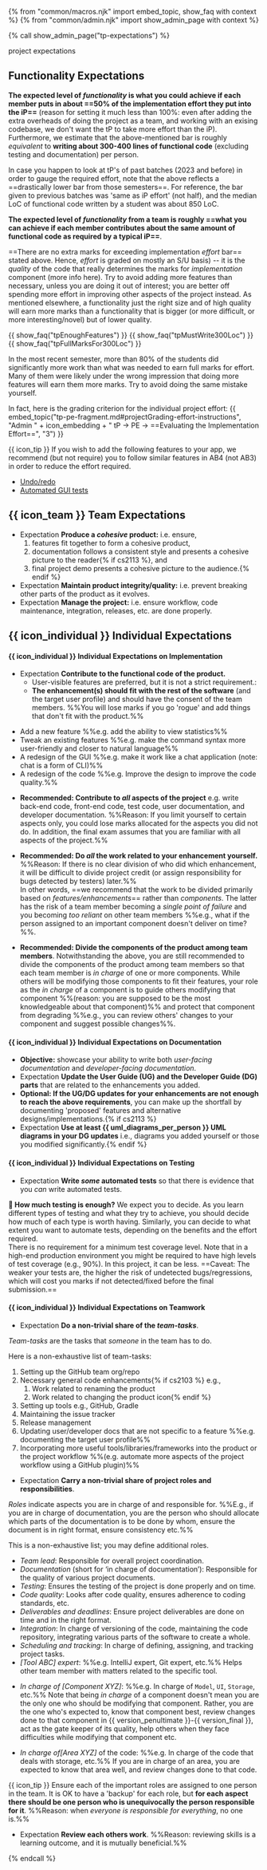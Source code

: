 {% from "common/macros.njk" import embed_topic, show_faq with context %}
{% from "common/admin.njk" import show_admin_page with context %}

{% call show_admin_page("tp-expectations") %}
<div id="main">

<span class="keyword d-none">project expectations</span>

<!-- ==================================================================================================== -->
<div id="functionalityExpectations">

<h2 class="text-white bg-danger p-1">Functionality Expectations</h2>

<div tags="m--cs2103" id="functionality-expectations">

**The expected level of _functionality_ is what you could achieve if each member puts in about ==50% of the implementation effort they put into the iP==** (reason for setting it much less than 100%: even after adding the extra overheads of doing the project as a team, and working with an exising codebase, we don't want the tP to take more effort than the iP).<br>
Furthermore, we estimate that the above-mentioned bar is roughly _equivalent_ to **writing about 300-400 lines of functional code** (excluding testing and documentation) per person.

<box type="important" seamless>

  In case you happen to look at tP's of past batches (2023 and before) in order to gauge the required effort, note that the above reflects a ==drastically lower bar from those semesters==. For reference, the bar given to previous batches was 'same as iP effort' (not half), and the median LoC of functional code written by a student was about 850 LoC.
</box>
</div>
<div tags="m--cs2113">

**The expected level of _functionality_ from a team is roughly ==what you can achieve if each member contributes about the same amount of functional code as required by a <tooltip content="i.e., if all requirements were met at the _minimal_ level specified">typical iP</tooltip>==**.
</div>

==There are no extra marks for exceeding implementation _effort_ bar== stated above. Hence, _effort_ is graded on mostly an S/U basis) -- it is the _quality_ of the code that really determines the marks for _implementation_ component (more info <trigger trigger="click" for="modal:tPexpectations-implementationGrading">here</trigger>).  Try to avoid adding more features than necessary, unless you are doing it out of interest; you are better off spending more effort in improving other aspects of the project instead. As mentioned elsewhere, a functionality just the right size and of high quality will earn more marks than a functionality that is bigger (or more difficult, or more interesting/novel) but of lower quality.

<div tags="m--cs2103">

{{ show_faq("tpEnoughFeatures") }}
{{ show_faq("tpMustWrite300Loc") }}
{{ show_faq("tpFullMarksFor300Loc") }}
<p/>
</div>

<modal large header="tP: Grading [extract] → " id="modal:tPexpectations-implementationGrading">
  <include src="tp-grading.md#grading-implementation"/>
</modal>

<box type="important" tags="m--cs2113" seamless>

In the most recent semester, more than 80% of the students did significantly more work than what was needed to earn full marks for effort. Many of them were likely under the wrong impression that doing more features will earn them more marks. Try to avoid doing the same mistake yourself.

In fact, here is the grading criterion for the individual project effort:
{{ embed_topic("tp-pe-fragment.md#projectGrading-effort-instructions", "Admin " + icon_embedding + " tP → PE → ==Evaluating the  Implementation Effort==", "3") }}
</box>

<box tags="m--cs2103">

{{ icon_tip }} If you wish to add the following features to your app, we recommend (but not require) you to follow similar features in AB4 (not AB3) in order to reduce the effort required.
  * [Undo/redo](https://se-education.org/addressbook-level4/DeveloperGuide.html#undo-redo-feature)
  * [Automated GUI tests](https://se-education.org/addressbook-level4/Testing.html#types-of-tests)
</box>

</div>
<!-- ==================================================================================================== -->
<div id="teamExpectations">

<h2 class="text-white bg-success p-1">{{ icon_team }} Team Expectations</h2>

* <span class="badge bg-success">Expectation</span> <span class="text-success">**Produce a _cohesive_ product:**</span> i.e. ensure,
  1. features fit together to form a cohesive product,
  1. documentation follows a consistent style and presents a cohesive picture to the reader{% if cs2113 %}, and
  1. final project demo presents a cohesive picture to the audience.{% endif %}
* <span class="badge bg-success">Expectation</span> <span class="text-success">**Maintain product integrity/quality:**</span> i.e. prevent breaking other parts of the product as it evolves. <span tags="m--cs2103 m--cs2113">
* <span class="badge bg-success">Expectation</span> <span class="text-success">**Manage the project:**</span> i.e. ensure workflow, code maintenance, integration, releases, etc. are done properly.
</span>

</div>
<!-- ==================================================================================================== -->
<div id="individualExpectations">

<h2 class="text-white bg-info p-1">{{ icon_individual }} Individual Expectations</h2>

#### <span class="badge bg-info">{{ icon_individual }} Individual</span> <span class="text-info">Expectations on Implementation</span>

* <span class="badge bg-info">Expectation</span> <span class="text-info">**Contribute to the functional code of the product.**</span>
  * User-visible features are preferred, but it is not a strict requirement.:
  * **The enhancement(s) should fit with the rest of the software** (and the target user profile) and should have the consent of the team members. %%You will lose marks if you go 'rogue' and add things that don't fit with the product.%%

<div tags="m--cs2103" class="indented-level2">

<panel type="seamless" header="Some example enhancements" >

  * Add a new feature %%e.g. add the ability to view statistics%%
  * Tweak an existing features %%e.g. make the command syntax more user-friendly and closer to natural language%%
  * A redesign of the GUI %%e.g. make it work like a chat application (note: chat is a form of CLI)%%
  * A redesign of the code %%e.g. Improve the design to improve the code quality.%%

</panel><p/>
</div>

* **Recommended: Contribute to _all_ aspects of the project** e.g. write back-end code, front-end code, test code, user documentation, and developer documentation. %%Reason: If you limit yourself to certain aspects only, you could lose marks allocated for the aspects you did not do. In addition, the final exam assumes that you are familiar with all aspects of the project.%%

* **Recommended: Do _all_ the work related to your enhancement yourself.** %%Reason: If there is no clear division of who did which enhancement, it will be difficult to divide project credit (or assign responsibility for bugs detected by testers) later.%%<br>
  In other words, ==we recommend that the work to be divided primarily based on _features/enhancements_== rather than _components_. The latter has the risk of a team member becoming a _single point of failure_ and you becoming _too reliant_ on other team members %%e.g., what if the person assigned to an important component doesn't deliver on time?%%.

<div tags="m--cs2103">

* **Recommended: Divide the components of the product among team members**. Notwithstanding the above, you are still recommended to divide the components of the product among team members so that each team member is _in charge_ of one or more components. While others will be modifying those components to fit their features, your role as the _in charge_ of a component is to guide others modifying that component %%(reason: you are supposed to be the most knowledgeable about that component)%% and protect that component from degrading %%e.g., you can review others' changes to your component and suggest possible changes%%.
</div>


#### <span class="badge bg-info">{{ icon_individual }} Individual</span> <span class="text-info">Expectations on Documentation</span>

* **Objective:** showcase your ability to write both _user-facing documentation_ and _developer-facing documentation_.
* <span class="badge bg-info">Expectation</span> <span class="text-info">**Update the User Guide (UG) and the Developer Guide (DG) parts**</span> that are related to the enhancements you added.
* **Optional: If the UG/DG updates for your enhancements are not enough to reach the above requirements**, you can make up the shortfall by documenting 'proposed' features and alternative designs/implementations.{% if cs2113 %}
* <span class="badge bg-info">Expectation</span> <span class="text-info">**Use at least {{ uml_diagrams_per_person }} UML diagrams in your DG updates**</span> i.e., diagrams you added yourself or those you modified significantly.{% endif %}

#### <span class="badge bg-info">{{ icon_individual }} Individual</span> <span class="text-info">Expectations on Testing</span>

<div id="testing-expectations">

* <span class="badge bg-info">Expectation</span> <span class="text-info">**Write _some_ automated tests**</span> so that there is evidence that you _can_ write automated tests.

<div class="indented-level2">

<box>

**:thinking: How much testing is enough?** We expect you to decide. As you learn different types of testing and what they try to achieve, you should decide how much of each type is worth having. Similarly, you can decide to what extent you want to automate tests, depending on the benefits and the effort required.<br>
There is no requirement for a minimum test coverage level. Note that in a high-end production environment you might be required to have high levels of test coverage (e.g., 90%). In this project, it can be less. ==Caveat: The weaker your tests are, the higher the risk of undetected bugs/regressions, which will cost you marks if not detected/fixed before the final submission.==
</box>
</div>

</div>

#### <span class="badge bg-info">{{ icon_individual }} Individual</span> <span class="text-info">Expectations on Teamwork</span>

* <span class="badge bg-info">Expectation</span> <span class="text-info">**Do a non-trivial share of the _team-tasks_**.</span>

<div id="team-tasks" class="indented-level2">

<box>

_Team-tasks_ are the tasks that _someone_ in the team has to do.

<panel type="seamless" header="{{ icon_example }} Examples of team-tasks">

<span id="example-team-tasks">

Here is a non-exhaustive list of team-tasks:

1. Setting up the GitHub team org/repo
1. Necessary general code enhancements{% if cs2103 %} e.g.,
   1. Work related to renaming the product
   1. Work related to changing the product icon{% endif %}
1. Setting up tools e.g., GitHub, Gradle
1. Maintaining the issue tracker
1. Release management
1. Updating user/developer docs that are not specific to a feature %%e.g. documenting the target user profile%%
1. Incorporating more useful tools/libraries/frameworks into the product or the project workflow %%(e.g. automate more aspects of the project workflow using a GitHub plugin)%%

</span>
</panel><p/>
</box>
</div>

* <span class="badge bg-info">Expectation</span> <span class="text-info">**Carry a non-trivial share of project roles and responsibilities**.</span>

<div class="indented-level2">

<box>
<span id="roles">

_Roles_ indicate aspects you are in charge of and responsible for. %%E.g., if you are in charge of documentation, you are the person who should allocate which parts of the documentation is to be done by whom, ensure the document is in right format, ensure consistency etc.%%

<panel type="seamless" header="{{ icon_example }} Example roles and responsibilities">

This is a non-exhaustive list; you may define additional roles.

* _Team lead_: Responsible for overall project coordination.
* _Documentation_ (short for ‘in charge of documentation’): Responsible for the quality of various project documents.
* _Testing_: Ensures the testing of the project is done properly and on time.
* _Code quality_: Looks after code quality, ensures adherence to coding standards, etc.
* _Deliverables and deadlines_: Ensure project deliverables are done on time and in the right format.
* _Integration_: In charge of versioning of the code, maintaining the code repository, integrating various parts of the software to create a whole.
* _Scheduling and tracking_: In charge of defining, assigning, and tracking project tasks.
* _[Tool ABC] expert_: %%e.g. IntelliJ expert, Git expert, etc.%% Helps other team member with matters related to the specific tool.

<div tags="m--cs2103">

* _In charge of [Component XYZ]_: %%e.g. In charge of `Model`, `UI`, `Storage`, etc.%% Note that being _in charge_ of a component doesn't mean you are the only one who should be modifying that component. Rather, you are the one who's expected to, know that component best, review changes done to that component in {{ version_penultimate }}-{{ version_final }}, act as the gate keeper of its quality, help others when they face difficulties while modifying that component etc.
</div>
<div tags="m--cs2113">

* _In charge of[Area XYZ]_ of the code: %%e.g. In charge of the code that deals with storage, etc.%% If you are in charge of an area, you are expected to know that area well, and review changes done to that code.
</div>
</panel><p/>

{{ icon_tip }} Ensure each of the important roles are assigned to one person in the team. It is OK to have a 'backup' for each role, but **for each aspect there should be one person who is unequivocally the person responsible for it**. %%Reason: when _everyone is responsible for everything_, no one is.%%
</span>
</box>
</div>

* <span class="badge bg-info">Expectation</span> <span class="text-info">**Review each others work**.</span> %%Reason: reviewing skills is a learning outcome, and it is mutually beneficial.%%

</div>
<!-- ==================================================================================================== -->

</div>
{% endcall %}
